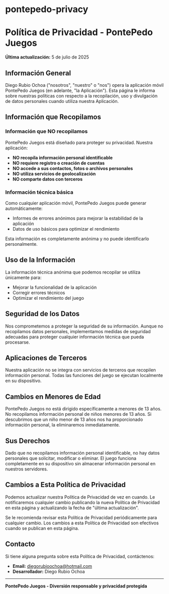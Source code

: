 # pontepedo-privacy
# Política de Privacidad - PontePedo Juegos

**Última actualización:** 5 de julio de 2025

## Información General

Diego Rubio Ochoa ("nosotros", "nuestro" o "nos") opera la aplicación móvil PontePedo Juegos (en adelante, "la Aplicación"). Esta página le informa sobre nuestras políticas con respecto a la recopilación, uso y divulgación de datos personales cuando utiliza nuestra Aplicación.

## Información que Recopilamos

### Información que NO recopilamos
PontePedo Juegos está diseñado para proteger su privacidad. Nuestra aplicación:
- **NO recopila información personal identificable**
- **NO requiere registro o creación de cuentas**
- **NO accede a sus contactos, fotos o archivos personales**
- **NO utiliza servicios de geolocalización**
- **NO comparte datos con terceros**

### Información técnica básica
Como cualquier aplicación móvil, PontePedo Juegos puede generar automáticamente:
- Informes de errores anónimos para mejorar la estabilidad de la aplicación
- Datos de uso básicos para optimizar el rendimiento

Esta información es completamente anónima y no puede identificarlo personalmente.

## Uso de la Información

La información técnica anónima que podemos recopilar se utiliza únicamente para:
- Mejorar la funcionalidad de la aplicación
- Corregir errores técnicos
- Optimizar el rendimiento del juego

## Seguridad de los Datos

Nos comprometemos a proteger la seguridad de su información. Aunque no recopilamos datos personales, implementamos medidas de seguridad adecuadas para proteger cualquier información técnica que pueda procesarse.

## Aplicaciones de Terceros

Nuestra aplicación no se integra con servicios de terceros que recopilen información personal. Todas las funciones del juego se ejecutan localmente en su dispositivo.

## Cambios en Menores de Edad

PontePedo Juegos no está dirigido específicamente a menores de 13 años. No recopilamos información personal de niños menores de 13 años. Si descubrimos que un niño menor de 13 años nos ha proporcionado información personal, la eliminaremos inmediatamente.

## Sus Derechos

Dado que no recopilamos información personal identificable, no hay datos personales que solicitar, modificar o eliminar. El juego funciona completamente en su dispositivo sin almacenar información personal en nuestros servidores.

## Cambios a Esta Política de Privacidad

Podemos actualizar nuestra Política de Privacidad de vez en cuando. Le notificaremos cualquier cambio publicando la nueva Política de Privacidad en esta página y actualizando la fecha de "última actualización".

Se le recomienda revisar esta Política de Privacidad periódicamente para cualquier cambio. Los cambios a esta Política de Privacidad son efectivos cuando se publican en esta página.

## Contacto

Si tiene alguna pregunta sobre esta Política de Privacidad, contáctenos:
- **Email:** diegorubioochoa@hotmail.com
- **Desarrollador:** Diego Rubio Ochoa

---

**PontePedo Juegos - Diversión responsable y privacidad protegida**
